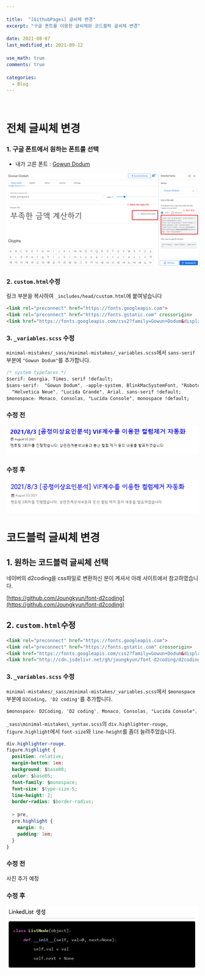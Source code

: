 ```yaml
---

title:  "[GithubPages] 글씨체 변경"
excerpt: "구글 폰트를 이용한 글씨체와 코드블럭 글씨체 변경"

date: 2021-08-07
last_modified_at: 2021-09-12

use_math: true
comments: true

categories:
  - Blog
---
```


<br>

# 전체 글씨체 변경



### 1. 구글 폰트에서 원하는 폰트를 선택

- 내가 고른 폰트 : [Gowun Dodum](https://fonts.google.com/specimen/Gowun+Dodum#standard-styles)

<div style="text-align:center"><img src="\assets\images\27_Github-Pages_1.png" alt="image-20210807024200171" style="zoom:100%;" /></div>



### 2. ```custom.html```수정
링크 부분을 복사하여 ```_includes/head/custom.html```에 붙여넣습니다
```html
<link rel="preconnect" href="https://fonts.googleapis.com">
<link rel="preconnect" href="https://fonts.gstatic.com" crossorigin>
<link href="https://fonts.googleapis.com/css2?family=Gowun+Dodum&display=swap" rel="stylesheet">
```



### 3. ```_variables.scss``` 수정

```minimal-mistakes/_sass/minimal-mistakes/_variables.scss```에서  ```sans-serif```부분에 ```"Gowun Dodum"```를 추가합니다.

```css
/* system typefaces */
$serif: Georgia, Times, serif !default;
$sans-serif:  "Gowun Dodum", -apple-system, BlinkMacSystemFont, "Roboto", "Segoe UI",
  "Helvetica Neue", "Lucida Grande", Arial, sans-serif !default;
$monospace: Monaco, Consolas, "Lucida Console", monospace !default;
```



### 수정 전

<div style="text-align:center"><img src="\assets\images\27_Github-Pages_2.png" alt="27_Github-Pages_2" style="zoom:100%;" /></div>


### 수정 후

<div style="text-align:center"><img src="\assets\images\27_Github-Pages_3.png" alt="image-20210807025003051" style="zoom:100%;" /></div>





# 코드블럭 글씨체 변경

## 1. 원하는 코드블럭 글씨체 선택

네이버의 d2coding을 css파일로 변환하신 분이 계셔서 아래 사이트에서 참고하였습니다.

[https://github.com/Joungkyun/font-d2coding](https://github.com/Joungkyun/font-d2coding)



## 2. ```custom.html```수정

```html
<link rel="preconnect" href="https://fonts.googleapis.com">
<link rel="preconnect" href="https://fonts.gstatic.com" crossorigin>
<link href="https://fonts.googleapis.com/css2?family=Gowun+Dodum&display=swap" rel="stylesheet">
<link href="http://cdn.jsdelivr.net/gh/joungkyun/font-d2coding/d2coding.css" rel="stylesheet" type="text/css">
```



### 3. ```_variables.scss``` 수정

```minimal-mistakes/_sass/minimal-mistakes/_variables.scss```에서  ```$monospace```부분에 ```D2Coding, 'D2 coding'```를 추가합니다.

```css
$monospace: D2Coding, 'D2 coding', Monaco, Consolas, "Lucida Console", monospace !default;
```



`_sass\minimal-mistakes\_syntax.scss`의 `div.highlighter-rouge, figure.highlight`에서 `font-size`와 `line-height`를 좀더 늘려주었습니다.

```css
div.highlighter-rouge,
figure.highlight {
  position: relative;
  margin-bottom: 1em;
  background: $base00;
  color: $base05;
  font-family: $monospace;
  font-size: $type-size-5;
  line-height: 2;
  border-radius: $border-radius;

  > pre,
  pre.highlight {
    margin: 0;
    padding: 1em;
  }
}
```



### 수정 전

사진 추가 예정



### 수정 후

![image-20210912152543134](/assets/images/27_Github-Pages_3.jpg)
